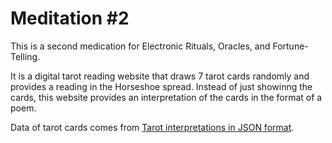 # Meditation #2
This is a second medication for Electronic Rituals, Oracles, and Fortune-Telling.

It is a digital tarot reading website that draws 7 tarot cards randomly and provides a reading in the Horseshoe spread. Instead of just showinng the cards, this website provides an interpretation of the cards in the format of a poem.

Data of tarot cards comes from [Tarot interpretations in JSON format](https://github.com/dariusk/corpora/blob/master/data/divination/tarot_interpretations.json).
